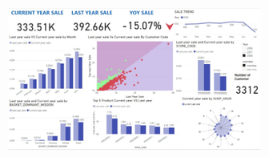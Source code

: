 ![](https://github.com/Worapopwib/BADS7105-CRM-Analytics/blob/main/01_CLV_Dashboard/01_CLV_Dashboard.jpg)
